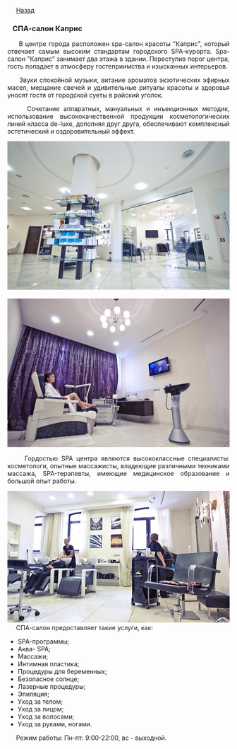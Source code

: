 &nbsp;&nbsp;&nbsp;&nbsp;&nbsp;[Назад](/zdorovii_turism.md)

### &nbsp;&nbsp;&nbsp;СПА-салон Каприс
<p style="text-align:  justify;">
&nbsp;&nbsp;&nbsp;&nbsp;&nbsp;В центре города расположен spa-салон красоты "Каприс", который отвечает самым высоким стандартам городского SPA-курорта. Spa-салон "Каприс" занимает два этажа в здании. Переступив порог центра, гость попадает в атмосферу гостеприимства и изысканных интерьеров. 
</p>
<p style="text-align:  justify;">
&nbsp;&nbsp;&nbsp;&nbsp;&nbsp;Звуки спокойной музыки, витание ароматов экзотических эфирных масел, мерцание свечей и удивительные ритуалы красоты и здоровья уносят гостя от городской суеты в райский уголок.
</p>
<p style="text-align:  justify;">
&nbsp;&nbsp;&nbsp;&nbsp;&nbsp;Сочетание аппаратных, мануальных и инъекционных методик, использование высококачественной продукции косметологических линий класса de-luxe, дополняя друг друга, обеспечивают комплексный эстетический и оздоровительный эффект.
</p>

![каприс](/images/kapris_3.jpg)&nbsp;![каприс](/images/kapris_2.jpg) 

<p style="text-align:  justify;">
&nbsp;&nbsp;&nbsp;&nbsp;&nbsp;Гордостью SPA центра являются высококлассные специалисты: косметологи, опытные массажисты, владеющие различными техниками массажа, SPA-терапевты, имеющие медицинское образование и большой опыт работы.
</p>

![каприс](/images/kapris.jpg)
&nbsp;&nbsp;&nbsp;&nbsp;&nbsp;СПА-салон предоставляет такие услуги, как:
- SPA-программы;
- Аква- SPA;
- Массажи;
- Интимная пластика;
- Процедуры для беременных;
- Безопасное солнце;
- Лазерные процедуры;
- Эпиляция;
- Уход за телом;
- Уход за лицом;
- Уход за волосами;
- Уход за руками, ногами.

&nbsp;&nbsp;&nbsp;&nbsp;&nbsp;Режим работы: Пн-пт: 9:00-22:00, вс - выходной.